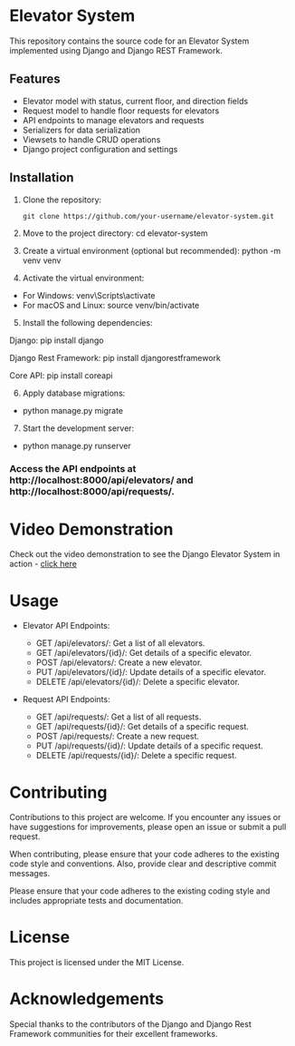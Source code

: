 # Elevator System

This repository contains the source code for an Elevator System implemented using Django and Django REST Framework.

## Features

- Elevator model with status, current floor, and direction fields
- Request model to handle floor requests for elevators
- API endpoints to manage elevators and requests
- Serializers for data serialization
- Viewsets to handle CRUD operations
- Django project configuration and settings

## Installation

1. Clone the repository:

   ```shell
   git clone https://github.com/your-username/elevator-system.git

2. Move to the project directory: cd elevator-system
   
3. Create a virtual environment (optional but recommended): python -m venv venv

4. Activate the virtual environment:

- For Windows: venv\Scripts\activate
- For macOS and Linux: source venv/bin/activate

5. Install the following dependencies:

Django: pip install django

Django Rest Framework: pip install djangorestframework

Core API: pip install coreapi


6. Apply database migrations:
- python manage.py migrate

7. Start the development server:
- python manage.py runserver

### Access the API endpoints at http://localhost:8000/api/elevators/ and http://localhost:8000/api/requests/.

# Video Demonstration
Check out the video demonstration to see the Django Elevator System in action - [click here](<https://drive.google.com/file/d/1BuNRrR036NOEz0lpQ5Fbc9O028wqnHER/view?usp=drivesdk>)

# Usage

* Elevator API Endpoints:

    * GET /api/elevators/: Get a list of all elevators.
    * GET /api/elevators/{id}/: Get details of a specific elevator.
    * POST /api/elevators/: Create a new elevator.
    * PUT /api/elevators/{id}/: Update details of a specific elevator.
    * DELETE /api/elevators/{id}/: Delete a specific elevator.
  
* Request API Endpoints:

    * GET /api/requests/: Get a list of all requests.
    * GET /api/requests/{id}/: Get details of a specific request.
    * POST /api/requests/: Create a new request.
    * PUT /api/requests/{id}/: Update details of a specific request.
    * DELETE /api/requests/{id}/: Delete a specific request.

# Contributing
Contributions to this project are welcome. If you encounter any issues or have suggestions for improvements, please open an issue or submit a pull request.

When contributing, please ensure that your code adheres to the existing code style and conventions. Also, provide clear and descriptive commit messages.
   
Please ensure that your code adheres to the existing coding style and includes appropriate tests and documentation.

# License
This project is licensed under the MIT License.

# Acknowledgements
Special thanks to the contributors of the Django and Django Rest Framework communities for their excellent frameworks.
